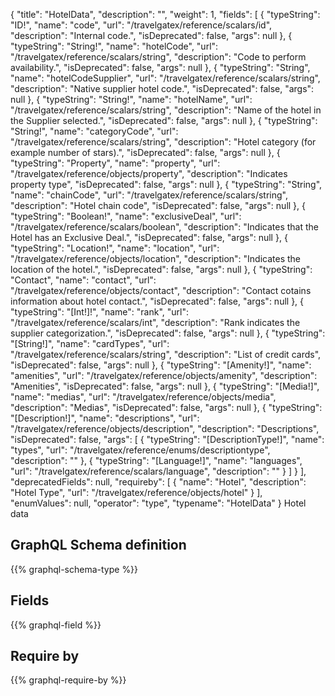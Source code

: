 {
  "title": "HotelData",
  "description": "",
  "weight": 1,
  "fields": [
    {
      "typeString": "ID!",
      "name": "code",
      "url": "/travelgatex/reference/scalars/id",
      "description": "Internal code.",
      "isDeprecated": false,
      "args": null
    },
    {
      "typeString": "String!",
      "name": "hotelCode",
      "url": "/travelgatex/reference/scalars/string",
      "description": "Code to perform availability.",
      "isDeprecated": false,
      "args": null
    },
    {
      "typeString": "String",
      "name": "hotelCodeSupplier",
      "url": "/travelgatex/reference/scalars/string",
      "description": "Native supplier hotel code.",
      "isDeprecated": false,
      "args": null
    },
    {
      "typeString": "String!",
      "name": "hotelName",
      "url": "/travelgatex/reference/scalars/string",
      "description": "Name of the hotel in the Supplier selected.",
      "isDeprecated": false,
      "args": null
    },
    {
      "typeString": "String!",
      "name": "categoryCode",
      "url": "/travelgatex/reference/scalars/string",
      "description": "Hotel category (for example number of stars).",
      "isDeprecated": false,
      "args": null
    },
    {
      "typeString": "Property",
      "name": "property",
      "url": "/travelgatex/reference/objects/property",
      "description": "Indicates property type",
      "isDeprecated": false,
      "args": null
    },
    {
      "typeString": "String",
      "name": "chainCode",
      "url": "/travelgatex/reference/scalars/string",
      "description": "Hotel chain code",
      "isDeprecated": false,
      "args": null
    },
    {
      "typeString": "Boolean!",
      "name": "exclusiveDeal",
      "url": "/travelgatex/reference/scalars/boolean",
      "description": "Indicates that the Hotel has an Exclusive Deal.",
      "isDeprecated": false,
      "args": null
    },
    {
      "typeString": "Location!",
      "name": "location",
      "url": "/travelgatex/reference/objects/location",
      "description": "Indicates the location of the hotel.",
      "isDeprecated": false,
      "args": null
    },
    {
      "typeString": "Contact",
      "name": "contact",
      "url": "/travelgatex/reference/objects/contact",
      "description": "Contact cotains information about hotel contact.",
      "isDeprecated": false,
      "args": null
    },
    {
      "typeString": "[Int!]!",
      "name": "rank",
      "url": "/travelgatex/reference/scalars/int",
      "description": "Rank indicates the supplier categorization.",
      "isDeprecated": false,
      "args": null
    },
    {
      "typeString": "[String!]",
      "name": "cardTypes",
      "url": "/travelgatex/reference/scalars/string",
      "description": "List of credit cards",
      "isDeprecated": false,
      "args": null
    },
    {
      "typeString": "[Amenity!]",
      "name": "amenities",
      "url": "/travelgatex/reference/objects/amenity",
      "description": "Amenities",
      "isDeprecated": false,
      "args": null
    },
    {
      "typeString": "[Media!]",
      "name": "medias",
      "url": "/travelgatex/reference/objects/media",
      "description": "Medias",
      "isDeprecated": false,
      "args": null
    },
    {
      "typeString": "[Description!]",
      "name": "descriptions",
      "url": "/travelgatex/reference/objects/description",
      "description": "Descriptions",
      "isDeprecated": false,
      "args": [
        {
          "typeString": "[DescriptionType!]",
          "name": "types",
          "url": "/travelgatex/reference/enums/descriptiontype",
          "description": ""
        },
        {
          "typeString": "[Language!]",
          "name": "languages",
          "url": "/travelgatex/reference/scalars/language",
          "description": ""
        }
      ]
    }
  ],
  "deprecatedFields": null,
  "requireby": [
    {
      "name": "Hotel",
      "description": "Hotel Type",
      "url": "/travelgatex/reference/objects/hotel"
    }
  ],
  "enumValues": null,
  "operator": "type",
  "typename": "HotelData"
}
Hotel data
## GraphQL Schema definition

{{% graphql-schema-type %}}

## Fields

{{% graphql-field %}}

## Require by

{{% graphql-require-by %}}
